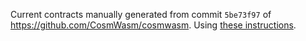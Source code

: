 Current contracts manually generated from commit `5be73f97`
of https://github.com/CosmWasm/cosmwasm. Using
[these instructions](https://github.com/CosmWasm/cosmwasm/blob/5be73f97/contracts/README.md#optimized-builds).
